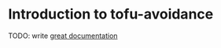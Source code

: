 # Introduction to tofu-avoidance

TODO: write [great documentation](http://jacobian.org/writing/great-documentation/what-to-write/)
